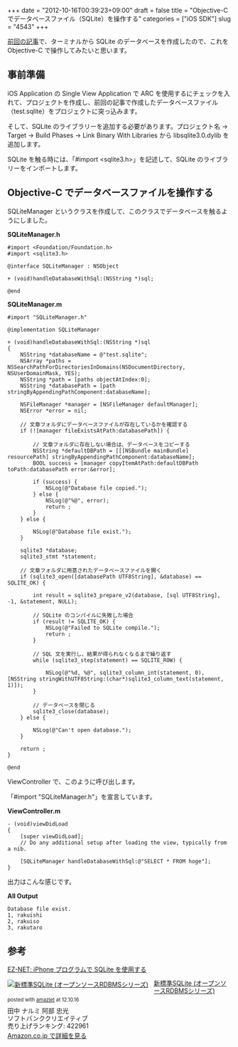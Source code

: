 +++
date = "2012-10-16T00:39:23+09:00"
draft = false
title = "Objective-C でデータベースファイル（SQLite）を操作する"
categories = ["iOS SDK"]
slug = "4543"
+++

<a href="http://rakuishi.com/sqlite/4535/" target="_blank">前回の記事</a>で、ターミナルから SQLite のデータベースを作成したので、これを Objective-C で操作してみたいと思います。

<h2>事前準備</h2>

iOS Application の Single View Application で ARC を使用するにチェックを入れて、プロジェクトを作成し、前回の記事で作成したデータベースファイル（test.sqlite）をプロジェクトに突っ込みます。

そして、SQLite のライブラリーを追加する必要があります。プロジェクト名 → Target → Build Phases → Link Binary With Libraries から libsqlite3.0.dylib を追加します。

SQLite を触る時には、「#import &lt;sqlite3.h>」を記述して、SQLite のライブラリーをインポートします。

<h2>Objective-C でデータベースファイルを操作する</h2>

SQLiteManager というクラスを作成して、このクラスでデータベースを触るようにしました。

<strong>SQLiteManager.h</strong>

<pre><code>#import &lt;Foundation/Foundation.h>
#import &lt;sqlite3.h>

@interface SQLiteManager : NSObject

+ (void)handleDatabaseWithSql:(NSString *)sql;

@end
</code></pre>

<strong>SQLiteManager.m</strong>

<pre><code>#import "SQLiteManager.h"

@implementation SQLiteManager

+ (void)handleDatabaseWithSql:(NSString *)sql
{
    NSString *databaseName = @"test.sqlite";
    NSArray *paths = NSSearchPathForDirectoriesInDomains(NSDocumentDirectory, NSUserDomainMask, YES);
    NSString *path = [paths objectAtIndex:0];
    NSString *databasePath = [path stringByAppendingPathComponent:databaseName];
    
    NSFileManager *manager = [NSFileManager defaultManager];
    NSError *error = nil;
    
    // 文章フォルダにデータベースファイルが存在しているかを確認する
    if (![manager fileExistsAtPath:databasePath]) {
        
        // 文章フォルダに存在しない場合は、データベースをコピーする
        NSString *defaultDBPath = [[[NSBundle mainBundle] resourcePath] stringByAppendingPathComponent:databaseName];
        BOOL success = [manager copyItemAtPath:defaultDBPath toPath:databasePath error:&error];
        
        if (success) {
            NSLog(@"Database file copied.");
        } else {
            NSLog(@"%@", error);
            return ;
        }
    } else {
        
        NSLog(@"Database file exist.");
    }
    
    sqlite3 *database;
    sqlite3_stmt *statement;
    
    // 文章フォルダに用意されたデータベースファイルを開く
    if (sqlite3_open([databasePath UTF8String], &database) == SQLITE_OK) {
        
        int result = sqlite3_prepare_v2(database, [sql UTF8String], -1, &statement, NULL);
        
        // SQLite のコンパイルに失敗した場合
        if (result != SQLITE_OK) {
            NSLog(@"Failed to SQLite compile.");
            return ;
        }
        
        // SQL 文を実行し、結果が得られなくなるまで繰り返す
        while (sqlite3_step(statement) == SQLITE_ROW) {

            NSLog(@"%d, %@", sqlite3_column_int(statement, 0),[NSString stringWithUTF8String:(char*)sqlite3_column_text(statement, 1)]);
        }
        
        // データベースを閉じる
        sqlite3_close(database);
    } else {
        
        NSLog(@"Can't open database.");
    }
    
    return ;
}

@end
</code></pre>

ViewController で、このように呼び出します。

「#import "SQLiteManager.h"」を宣言しています。

<strong>ViewController.m</strong>

<pre><code>- (void)viewDidLoad
{
    [super viewDidLoad];
    // Do any additional setup after loading the view, typically from a nib.
    
    [SQLiteManager handleDatabaseWithSql:@"SELECT * FROM hoge"];
}
</code></pre>

出力はこんな感じです。

<strong>All Output</strong>

<pre><code>Database file exist.
1, rakuishi
2, rakuiso
3, rakutaro</code></pre>

<h2>参考</h2>

<a href="http://program.station.ez-net.jp/special/iphone/db/sqlite.asp" target="_blank">EZ-NET: iPhone プログラムで SQLite を使用する</a>

<div class="amazlet-box" style="margin-bottom:0px;"><div class="amazlet-image" style="float:left;margin:0px 12px 1px 0px;"><a href="http://www.amazon.co.jp/exec/obidos/ASIN/4797354739/rakuishi-22/ref=nosim/" name="amazletlink" target="_blank"><img src="http://ecx.images-amazon.com/images/I/51w28k89iJL._SL160_.jpg" alt="新標準SQLite (オープンソースRDBMSシリーズ)" style="border: none;" /></a></div><div class="amazlet-info" style="line-height:120%; margin-bottom: 10px"><div class="amazlet-name" style="margin-bottom:10px;line-height:120%"><a href="http://www.amazon.co.jp/exec/obidos/ASIN/4797354739/rakuishi-22/ref=nosim/" name="amazletlink" target="_blank">新標準SQLite (オープンソースRDBMSシリーズ)</a><div class="amazlet-powered-date" style="font-size:80%;margin-top:5px;line-height:120%">posted with <a href="http://www.amazlet.com/browse/ASIN/4797354739/rakuishi-22/ref=nosim/" title="新標準SQLite (オープンソースRDBMSシリーズ)" target="_blank">amazlet</a> at 12.10.16</div></div><div class="amazlet-detail">田中 ナルミ 阿部 忠光 <br />ソフトバンククリエイティブ <br />売り上げランキング: 422961<br /></div><div class="amazlet-sub-info" style="float: left;"><div class="amazlet-link" style="margin-top: 5px"><a href="http://www.amazon.co.jp/exec/obidos/ASIN/4797354739/rakuishi-22/ref=nosim/" name="amazletlink" target="_blank">Amazon.co.jp で詳細を見る</a></div></div></div><div class="amazlet-footer" style="clear: left"></div></div>
